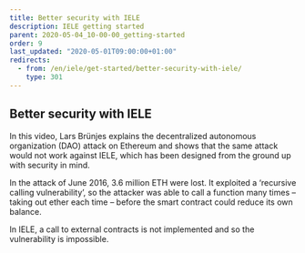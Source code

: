 ```yaml
---
title: Better security with IELE
description: IELE getting started
parent: 2020-05-04_10-00-00_getting-started
order: 9
last_updated: "2020-05-01T09:00:00+01:00"
redirects:
  - from: /en/iele/get-started/better-security-with-iele/
    type: 301
---
```

## Better security with IELE

<!-- embed youtube/jz5gu4keU9U -->

In this video, Lars Brünjes explains the decentralized autonomous organization (DAO) attack on Ethereum and shows that the same attack would not work against IELE, which has been designed from the ground up with security in mind.

In the attack of June 2016, 3.6 million ETH were lost. It exploited a ‘recursive calling vulnerability’, so the attacker was able to call a function many times – taking out ether each time – before the smart contract could reduce its own balance.

In IELE, a call to external contracts is not implemented and so the vulnerability is impossible.
